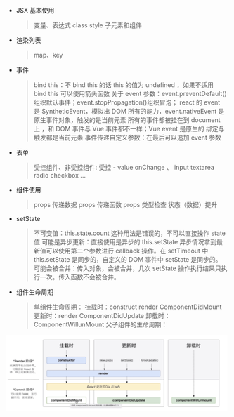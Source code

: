 - JSX 基本使用

  > 变量、表达式
  > class style
  > 子元素和组件

- 渲染列表

  > map、key

- 事件

  > bind this：不 bind this 的话 this 的值为 undefined ，如果不适用 bind this 可以使用箭头函数
  > 关于 event 参数：event.preventDefault()组织默认事件；event.stopPropagation()组织冒泡；
  > react 的 event 是 SyntheticEvent，模拟出 DOM 所有的能力，event.nativeEvent 是原生事件对象，触发的是当前元素 所有的事件都被挂在到 document 上 ，和 DOM 事件与 Vue 事件都不一样；Vue event 是原生的 绑定与触发都是当前元素
  > 事件传递自定义参数：在最后可以追加 event 参数

- 表单

  > 受控组件、非受控组件: 受控 - value onChange 、
  > input textarea radio checkbox ...

- 组件使用

  > props 传递数据
  > props 传递函数
  > props 类型检查
  > 状态（数据）提升

- setState

  > 不可变值：this.state.count 这种用法是错误的，不可以直接操作 state 值
  > 可能是异步更新：直接使用是异步的 this.setState 异步情况拿到最新值可以使用第二个参数进行 callback 操作。在 setTimeout 中 this.setState 是同步的，自定义的 DOM 事件中 setState 是同步的。
  > 可能会被合并：传入对象，会被合并，几次 setState 操作执行结果只执行一次。传入函数不会被合并。

- 组件生命周期
  > 单组件生命周期：
  > 挂载时：construct render ComponentDidMount
  > 更新时：render ComponentDidUpdate
  > 卸载时：ComponentWillunMount
  > 父子组件的生命周期：

![生命周期](./resource/001/生命周期.jpg)
